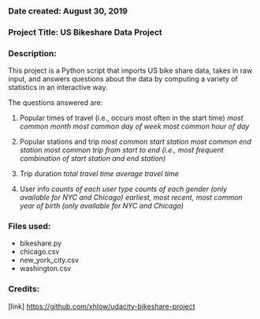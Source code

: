 ### Date created: August 30, 2019

### Project Title: **US Bikeshare Data Project**

### Description:
This project is a Python script that imports US bike share data, takes in raw input, and answers questions about the data by computing a variety of statistics in an interactive way.

The questions answered are:
1. Popular times of travel (i.e., occurs most often in the start time)
  *most common month*
  *most common day of week*
  *most common hour of day*

2. Popular stations and trip
  *most common start station*
  *most common end station*
  *most common trip from start to end (i.e., most frequent combination of start station and end station)*

3. Trip duration
  *total travel time*
  *average travel time*

4. User info
  *counts of each user type*
  *counts of each gender (only available for NYC and Chicago)
earliest, most recent, most common year of birth (only available for NYC and Chicago)*

### Files used:
- bikeshare.py
- chicago.csv
- new_york_city.csv
- washington.csv

### Credits:
[link] https://github.com/xhlow/udacity-bikeshare-project
